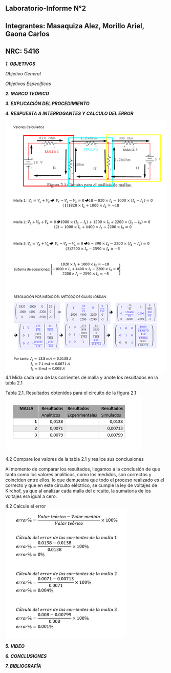 ## Laboratorio-Informe N°2    
## Integrantes: Masaquiza Alez, Morillo Ariel, Gaona Carlos    
## NRC: 5416   

**_1. OBJETIVOS_**   

_Objetivo General_   



_Objetivos Específicos_    



**_2. MARCO TEÓRICO_**     




**_3. EXPLICACIÓN DEL PROCEDIMIENTO_**   






**_4. RESPUESTA A INTERROGANTES Y CALCULO DEL ERROR_**   

![calculos](https://github.com/AlexMP98/Laboratio-N2/blob/main/Imagenes/Lab2.png)   
![calculos](https://github.com/AlexMP98/Laboratio-N2/blob/main/Imagenes/Lab2_2.png)    
4.1 Mida cada una de las corrientes de malla y anote los resultados en la tabla 2.1  

Tabla 2.1. Resultados obtenidos para el circuito de la figura 2.1         
![tabla](https://github.com/AlexMP98/Laboratio-N2/blob/main/Imagenes/tabla.png)      

4.2 Compare los valores de la tabla 2.1 y realice sus conclusiones

Al momento de comparar los resultados, llegamos a la conclusión de que tanto como los valores analíticos, como los medidos, son correctos y coinciden entre ellos, lo que demuestra que todo el proceso realizado es el correcto y que en este circuito eléctrico, se cumple la ley de voltajes de Kirchof, ya que al analizar cada malla del circuito, la sumatoria de los voltajes era igual a cero.

4.2 Calcule el error    
![error](https://github.com/AlexMP98/Laboratio-N2/blob/main/Imagenes/Error2.png) 



**_5. VIDEO_**    


**_6. CONCLUSIONES_**   


**_7. BIBLIOGRAFÍA_**   

